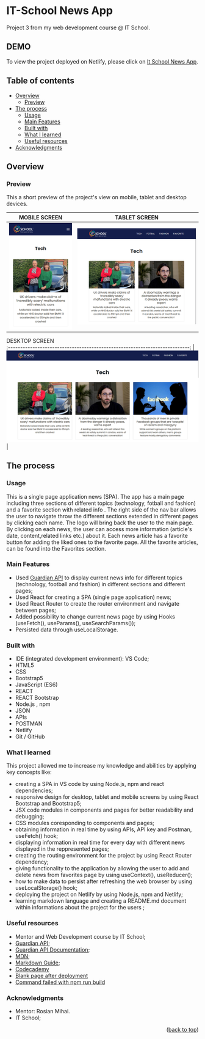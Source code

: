 <a name="readme-top"></a>

# IT-School News App

Project 3 from my web development course @ IT School.

## DEMO 

To view the project deployed on Netlify, please click on [It School News App](https://project-it-school-news.netlify.app/).

## Table of contents

- [Overview](#overview)
  - [Preview](#preview)
- [The process](#my-process)
  - [Usage](#usage)
  - [Main Features](#main-features)
  - [Built with](#built-with)
  - [What I learned](#what-i-learned)
  - [Useful resources](#useful-resources)
- [Acknowledgments](#acknowledgments)

## Overview

### Preview 


This a short preview of the project's view on mobile, tablet and desktop devices.


| MOBILE SCREEN                                                  |              TABLET SCREEN                                       |
| -------------------------------------------------------------- | ---------------------------------------------------------------- |
| <img src="./resources/screenshots/mobile-screenshot.png" >     |  <img src="./resources/screenshots/tablet-screenshot.png" >      |



DESKTOP SCREEN                                                             
:--------------------------------------------------------------------------:
| <img src="./resources/screenshots/desktop-screenshot.png" >            |




## The process

### Usage 

This is a single page application news (SPA). The app has a main page including three sections of different topics (technology, fotball and fashion) and a favorite section with related info . 
The right side of the nav bar allows the user to navigate throw the different sections extended in different pages by clicking each name. The logo will bring back the user to the main page. 
By clicking on each news, the user can access more information (article's date, content,related links etc.) about it. Each news article has a favorite button for adding the liked ones to the favorite page. 
All the favorite articles, can be found into the Favorites section. 

### Main Features

- Used [Guardian API](https://open-platform.theguardian.com/access/) to display current news info for different topics (technology, football and fashion) in different sections and different pages;
- Used React for creating a SPA (single page application) news; 
- Used React Router to create the router environment and navigate between pages;
- Added possibility to change current news page by using Hooks (useFetch(), useParams(), useSearchParams());
- Persisted data through useLocalStorage. 


### Built with

- IDE (integrated development environment): VS Code; 
- HTML5
- CSS
- Bootstrap5
- JavaScript (ES6)
- REACT
- REACT Bootstrap
- Node.js , npm
- JSON
- APIs
- POSTMAN
- Netlify
- Git / GitHub

### What I learned

This project allowed me to increase my knowledge and abilities by applying key concepts like:

- creating a SPA in VS code by using Node.js, npm and react dependencies;
- responsive design for desktop, tablet and mobile screens by using React Bootstrap and Bootstrap5;
- JSX code modules in components and pages for better readability and debugging;
- CSS modules coresponding to components and pages;
- obtaining information in real time by using APIs, API key and Postman, useFetch() hook;
- displaying information in real time for every day with different news displayed in the reppresented pages;
- creating the routing environment for the project by using React Router dependency;
- giving functionality to the application by allowing the user to add and delete news from favorites page by using useContext(), useReducer();
- how to make data to persist after refreshing the web browser by using useLocalStorage() hook;
- deploying the project on Netlify by using Node.js, npm and Netlify;
- learning markdown language and creating a README.md document within informations about the project for the users ;

### Useful resources 

- Mentor and Web Development course by IT School;
- [Guardian API](https://open-platform.theguardian.com/access/);
- [Guardian API Documentation](https://open-platform.theguardian.com/documentation/);
- [MDN](https://developer.mozilla.org/en-US/);
- [Markdown Guide](https://www.markdownguide.org/);
- [Codecademy](https://www.codecademy.com)
- [Blank page after deployment](https://stackoverflow.com/questions/55568697/blank-page-after-running-build-on-create-react-app)
- [Command failed with npm run build](https://answers.netlify.com/t/netlify-not-building-command-failed-with-exit-code-1-npm-run-build/16999)


### Acknowledgments

- Mentor: Rosian Mihai.
- IT School;

<p align="right">(<a href="#readme-top">back to top</a>)</p>



